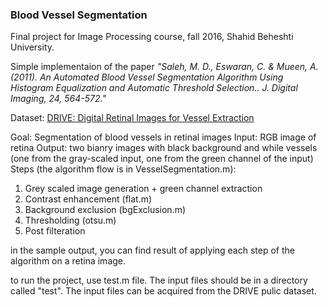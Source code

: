 ### Blood Vessel Segmentation
Final project for Image Processing course, fall 2016, Shahid Beheshti University.

Simple implementaion of the paper *"Saleh, M. D., Eswaran, C. & Mueen, A. (2011). An Automated Blood Vessel Segmentation Algorithm Using Histogram Equalization and Automatic Threshold Selection.. J. Digital Imaging, 24, 564-572."*

Dataset: [DRIVE: Digital Retinal Images for Vessel Extraction](https://drive.grand-challenge.org/)

Goal: Segmentation of blood vessels in retinal images
Input: RGB image of retina
Output: two bianry images with black background and while vessels (one from the gray-scaled input, one from the green channel of the input)
Steps (the algorithm flow is in VesselSegmentation.m):
1. Grey scaled image generation + green channel extraction
2. Contrast enhancement (flat.m)
3. Background exclusion (bgExclusion.m)
4. Thresholding (otsu.m)
5. Post filteration

in the sample output, you can find result of applying each step of the algorithm on a retina image.

to run the project, use test.m file. The input files should be in a directory called "test". The input files can be acquired from the DRIVE pulic dataset.
